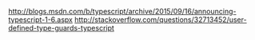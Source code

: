 http://blogs.msdn.com/b/typescript/archive/2015/09/16/announcing-typescript-1-6.aspx
http://stackoverflow.com/questions/32713452/user-defined-type-guards-typescript